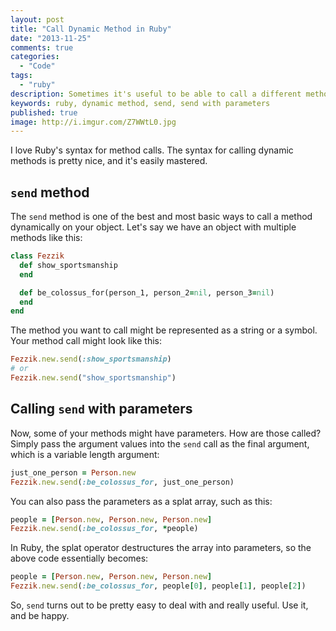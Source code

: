 ```yaml
---
layout: post
title: "Call Dynamic Method in Ruby"
date: "2013-11-25"
comments: true
categories:
  - "Code"
tags:
  - "ruby"
description: Sometimes it's useful to be able to call a different method in your code at runtime depending on a parameter.  Ruby easily does the job.
keywords: ruby, dynamic method, send, send with parameters
published: true
image: http://i.imgur.com/Z7WWtL0.jpg
---
```


I love Ruby's syntax for method calls.  The syntax for calling dynamic methods is pretty nice, and it's easily mastered.

<!--more-->

## `send` method

The `send` method is one of the best and most basic ways to call a method dynamically on your object.  Let's say we have an object with multiple methods like this:

```ruby
class Fezzik
  def show_sportsmanship
  end

  def be_colossus_for(person_1, person_2=nil, person_3=nil)
  end
end
```

The method you want to call might be represented as a string or a symbol.  Your method call might look like this:

```ruby
Fezzik.new.send(:show_sportsmanship)
# or
Fezzik.new.send("show_sportsmanship")
```

## Calling `send` with parameters

Now, some of your methods might have parameters.  How are those called?  Simply pass the argument values into the `send` call as the final argument, which is a variable length argument:

```ruby
just_one_person = Person.new
Fezzik.new.send(:be_colossus_for, just_one_person)
```

You can also pass the parameters as a splat array, such as this:

```ruby
people = [Person.new, Person.new, Person.new]
Fezzik.new.send(:be_colossus_for, *people)
```

In Ruby, the splat operator destructures the array into parameters, so the above code essentially becomes:

```ruby
people = [Person.new, Person.new, Person.new]
Fezzik.new.send(:be_colossus_for, people[0], people[1], people[2])
```

So, `send` turns out to be pretty easy to deal with and really useful.  Use it, and be happy.



